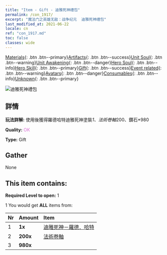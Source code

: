 ```yaml
---
title: "Item - Gift - 迪雅死神禮包"
permalink: /con_1917/
excerpt: "魔法门之英雄无敌：战争纪元  迪雅死神禮包"
last_modified_at: 2021-06-22
locale: cn
ref: "con_1917.md"
toc: false
classes: wide
---
```

 [Materials](/ItemsCN/){: .btn .btn--primary}[Artifacts](/ItemsCN/Artifacts/){: .btn .btn--success}[Unit Soul](/ItemsCN/UnitSoul/){: .btn .btn--warning}[Unit Awakening](/ItemsCN/UnitAwakening/){: .btn .btn--danger}[Hero Soul](/ItemsCN/HeroSoul/){: .btn .btn--info}[Hero Skill](/ItemsCN/HeroSkill/){: .btn .btn--primary}[Gift](/ItemsCN/Gift/){: .btn .btn--success}[Event related](/ItemsCN/Events/){: .btn .btn--warning}[Avatars](/ItemsCN/Avatars/){: .btn .btn--danger}[Consumables](/ItemsCN/Consumables/){: .btn .btn--info}[Unknown](/ItemsCN/Unknown/){: .btn .btn--primary}

 ![迪雅死神禮包](/images/t/i_907540.png)

## 詳情
 **玩法詳解:** 使用後獲得羅德哈特迪雅死神塗裝*1、法術卷軸*200、鑽石*980

 **Quality:** <span style="color: #DA70D6">OK</span>

 **Type:** Gift

## Gather

  None

## This item contains:

 **Required Level to open:** 1

 1 You would get **ALL** items  from:

  | Nr | Amount |     Item    |
  |:---|:-------|:------------|
  | 1 |  **1x** | [迪雅死神－羅德．哈特](/cn/Items/con_1050/) |  | 
  | 2 |  **200x** | [法術卷軸](/cn/Items/con_694/) |  | 
  | 3 |  **980x** | <i class="fas fa-gem"/> |  | 
